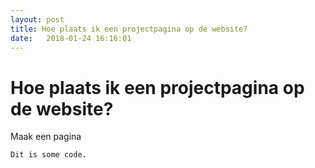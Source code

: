 ```yaml
---
layout: post
title: Hoe plaats ik een projectpagina op de website?
date:   2018-01-24 16:16:01
---
```


# Hoe plaats ik een projectpagina op de website?

Maak een pagina

    Dit is some code.
